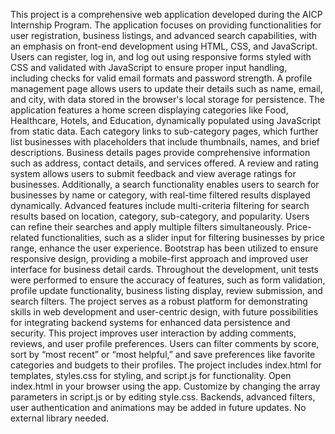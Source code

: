 This project is a comprehensive web application developed during the AICP Internship Program. The application focuses on providing functionalities for user registration, business listings, and advanced search capabilities, with an emphasis on front-end development using HTML, CSS, and JavaScript. Users can register, log in, and log out using responsive forms styled with CSS and validated with JavaScript to ensure proper input handling, including checks for valid email formats and password strength. A profile management page allows users to update their details such as name, email, and city, with data stored in the browser's local storage for persistence.
The application features a home screen displaying categories like Food, Healthcare, Hotels, and Education, dynamically populated using JavaScript from static data. Each category links to sub-category pages, which further list businesses with placeholders that include thumbnails, names, and brief descriptions. Business details pages provide comprehensive information such as address, contact details, and services offered. A review and rating system allows users to submit feedback and view average ratings for businesses. Additionally, a search functionality enables users to search for businesses by name or category, with real-time filtered results displayed dynamically.
Advanced features include multi-criteria filtering for search results based on location, category, sub-category, and popularity. Users can refine their searches and apply multiple filters simultaneously. Price-related functionalities, such as a slider input for filtering businesses by price range, enhance the user experience. Bootstrap has been utilized to ensure responsive design, providing a mobile-first approach and improved user interface for business detail cards.
Throughout the development, unit tests were performed to ensure the accuracy of features, such as form validation, profile update functionality, business listing display, review submission, and search filters. The project serves as a robust platform for demonstrating skills in web development and user-centric design, with future possibilities for integrating backend systems for enhanced data persistence and security.
This project improves user interaction by adding comments, reviews, and user profile preferences. Users can filter comments by score, sort by “most recent” or “most helpful,” and save preferences like favorite categories and budgets to their profiles. The project includes index.html for templates, styles.css for styling, and script.js for functionality. Open index.html in your browser using the app. Customize by changing the array parameters in script.js or by editing style.css. Backends, advanced filters, user authentication and animations may be added in future updates. No external library needed.